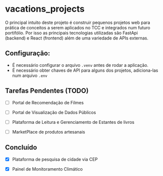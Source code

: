 # vacations_projects

O principal intuito deste projeto é construir pequenos projetos web para prática de conceitos a serem aplicados no TCC e integrados num futuro portifólio. 
Por isso as principais tecnologias utilizadas são FastApi (backend) e React (frontend) além de uma variedade de APIs externas.
## Configuração: 
- É necessário configurar o arquivo `.venv` antes de rodar a aplicação.
- É necessário obter chaves de API para alguns dos projetos, adiciona-las num arquivo `.env`
## Tarefas Pendentes (TODO)

- [ ] Portal de Recomendação de Filmes
- [ ] Portal de Visualização de Dados Públicos
- [ ] Plataforma de Leitura e Gerenciamento de Estantes de livros
- [ ] MarketPlace de produtos artesanais


## Concluído

- [x] Plataforma de pesquisa de cidade via CEP
- [x] Painel de Monitoramento Climático


